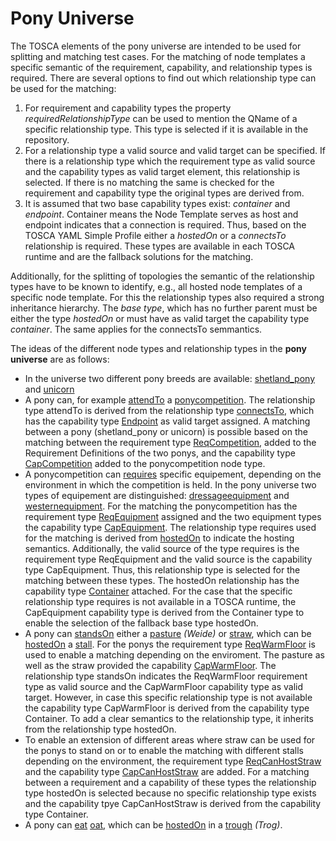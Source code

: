 # Pony Universe

The TOSCA elements of the pony universe are intended to be used for splitting and matching test cases. For the matching of node templates a specific semantic of the requirement, capability, and relationship types is required. There are several options to find out which relationship type can be used for the matching:
  1. For requirement and capability types the property *requiredRelationshipType* can be used to mention the QName of a specific relationship type. This type is selected if it is available in the repository.
  2. For a relationship type a valid source and valid target can be specified. If there is a relationship type which the requirement type as valid source and the capability types as valid target element, this relationship is selected. If there is no matching the same is checked for the requirement and capability type the original types are derived from.
  3. It is assumed that two base capability types exist: *container* and *endpoint*. Container means the Node Template serves as host and endpoint indicates that a connection is required. Thus, based on the TOSCA YAML Simple Profile either a *hostedOn* or a *connectsTo* relationship is required. These types are available in each TOSCA runtime and are the fallback solutions for the matching.

Additionally, for the splitting of topologies the semantic of the relationship types have to be known to identify, e.g., all hosted node templates of a specific node template. For this the relationship types also required a strong inheritance hierarchy. The *base type*, which has no further parent must be either the type *hostedOn* or must have as valid target the capability type *container*. The same applies for the connectsTo semmantics.

The ideas of the different node types and relationship types in the **pony universe** are as follows:
  - In the universe two different pony breeds are available: [shetland_pony](https://github.com/winery/test-repository/tree/black/nodetypes/http%253A%252F%252Fwinery.opentosca.org%252Ftest%252Fponyuniverse/shetland_pony) and [unicorn](https://github.com/winery/test-repository/tree/black/nodetypes/http%253A%252F%252Fwinery.opentosca.org%252Ftest%252Fponyuniverse/unicorn)
  - A pony can, for example [attendTo](https://github.com/winery/test-repository/tree/black/relationshiptypes/http%253A%252F%252Fwinery.opentosca.org%252Ftest%252Fponyuniverse/attendTo) a [ponycompetition](https://github.com/winery/test-repository/tree/black/nodetypes/http%253A%252F%252Fwinery.opentosca.org%252Ftest%252Fponyuniverse/ponycompetition). The relationship type attendTo is derived from the relationship type [connectsTo](https://github.com/winery/test-repository/tree/black/relationshiptypes/http%253A%252F%252Fwinery.opentosca.org%252Ftest%252Fponyuniverse/connectsTo), which has the capability type 
[Endpoint](https://github.com/winery/test-repository/tree/black/capabilitytypes/http%253A%252F%252Fdocs.oasis-open.org%252Ftosca%252Fns%252F2011%252F12/Endpoint) as valid target assigned. A matching between a pony (shetland_pony or unicorn) is possible based on the matching between the requirement type [ReqCompetition](https://github.com/winery/test-repository/tree/black/requirementtypes/http%253A%252F%252Fwinery.opentosca.org%252Ftest%252Fponyuniverse/ReqCompetition), added to the Requirement Definitions of the two ponys, and the capability type [CapCompetition](https://github.com/winery/test-repository/tree/black/capabilitytypes/http%253A%252F%252Fwinery.opentosca.org%252Ftest%252Fponyuniverse/CapCompetition) added to the ponycompetition node type.
- A ponycompetition can [requires](https://github.com/winery/test-repository/tree/black/relationshiptypes/http%253A%252F%252Fwinery.opentosca.org%252Ftest%252Fponyuniverse/requires) specific equipement, depending on the environment in which the competition is held. In the pony universe two types of equipement are distinguished: [dressageequipment](https://github.com/winery/test-repository/tree/black/nodetypes/http%253A%252F%252Fwinery.opentosca.org%252Ftest%252Fponyuniverse/dressageequipment) and [westernequipment](https://github.com/winery/test-repository/tree/black/nodetypes/http%253A%252F%252Fwinery.opentosca.org%252Ftest%252Fponyuniverse/westernequipment). For the matching the ponycompetition has the requirement type [ReqEquipment](https://github.com/winery/test-repository/tree/black/requirementtypes/http%253A%252F%252Fwinery.opentosca.org%252Ftest%252Fponyuniverse/ReqEquipment) assigned and the two equipment types the capability type [CapEquipment](https://github.com/winery/test-repository/tree/black/capabilitytypes/http%253A%252F%252Fwinery.opentosca.org%252Ftest%252Fponyuniverse/CapEquipment). The relationship type requires used for the matching is derived from [hostedOn](https://github.com/winery/test-repository/tree/black/relationshiptypes/http%253A%252F%252Fwinery.opentosca.org%252Ftest%252Fponyuniverse/hostedOn) to indicate the hosting semantics. Additionally, the valid source of the type requires is the requirement type ReqEquipment and the valid source is the capability type CapEquipment. Thus, this relationship type is selected for the matching between these types. The hostedOn relationship has the capability type [Container](https://github.com/winery/test-repository/tree/black/capabilitytypes/http%253A%252F%252Fdocs.oasis-open.org%252Ftosca%252Fns%252F2011%252F12/Container) attached. For the case that the specific relationship type requires is not available in a TOSCA runtime, the CapEquipment capability type is derived from the Container type to enable the selection of the fallback base type hostedOn.
- A pony can [standsOn](https://github.com/winery/test-repository/tree/black/relationshiptypes/http%253A%252F%252Fwinery.opentosca.org%252Ftest%252Fponyuniverse/standsOn) either a [pasture](https://github.com/winery/test-repository/tree/black/nodetypes/http%253A%252F%252Fwinery.opentosca.org%252Ftest%252Fponyuniverse/pasture) *(Weide)* or [straw](https://github.com/winery/test-repository/tree/black/nodetypes/http%253A%252F%252Fwinery.opentosca.org%252Ftest%252Fponyuniverse/straw), which can be [hostedOn](https://github.com/winery/test-repository/tree/black/relationshiptypes/http%253A%252F%252Fwinery.opentosca.org%252Ftest%252Fponyuniverse/hostedOn) a [stall](https://github.com/winery/test-repository/tree/black/nodetypes/http%253A%252F%252Fwinery.opentosca.org%252Ftest%252Fponyuniverse/stall). For the ponys the requirement type [ReqWarmFloor](https://github.com/winery/test-repository/tree/black/requirementtypes/http%253A%252F%252Fwinery.opentosca.org%252Ftest%252Fponyuniverse/ReqWarmFloor) is used to enable a matching depending on the enviroment. The pasture as well as the straw provided the capability [CapWarmFloor](https://github.com/winery/test-repository/tree/black/capabilitytypes/http%253A%252F%252Fwinery.opentosca.org%252Ftest%252Fponyuniverse/CapWarmFloor). The relationship type standsOn indicates the ReqWarmFloor requirement type as valid source and the CapWarmFloor capability type as valid target. However, in case this specific relationship type is not available the capability type CapWarmFloor is derived from the capability type Container. To add a clear semantics to the relationship type, it inherits from the relationship type hostedOn.
- To enable an extension of different areas where straw can be used for the ponys to stand on or to enable the matching with different stalls depending on the environment, the requirement type [ReqCanHostStraw](https://github.com/winery/test-repository/tree/black/requirementtypes/http%253A%252F%252Fwinery.opentosca.org%252Ftest%252Fponyuniverse/ReqCanHostStraw) and the capability type [CapCanHostStraw](https://github.com/winery/test-repository/tree/black/capabilitytypes/http%253A%252F%252Fwinery.opentosca.org%252Ftest%252Fponyuniverse/CapCanHostStraw) are added. For a matching between a requirement and a capability of these types the relationship type hostedOn is selected because no specific relationship type exists and the capability tpye CapCanHostStraw is derived from the capability type Container.
- A pony can [eat](https://github.com/winery/test-repository/tree/black/relationshiptypes/http%253A%252F%252Fwinery.opentosca.org%252Ftest%252Fponyuniverse/eat) [oat](https://github.com/winery/test-repository/tree/black/nodetypes/http%253A%252F%252Fwinery.opentosca.org%252Ftest%252Fponyuniverse/oat), which can be [hostedOn](https://github.com/winery/test-repository/tree/black/relationshiptypes/http%253A%252F%252Fwinery.opentosca.org%252Ftest%252Fponyuniverse/hostedOn) in a [trough](https://github.com/winery/test-repository/tree/black/nodetypes/http%253A%252F%252Fwinery.opentosca.org%252Ftest%252Fponyuniverse/trough) *(Trog)*.

